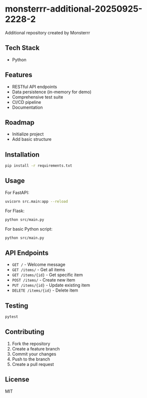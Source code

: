 # monsterrr-additional-20250925-2228-2

Additional repository created by Monsterrr

## Tech Stack
- Python

## Features
- RESTful API endpoints
- Data persistence (in-memory for demo)
- Comprehensive test suite
- CI/CD pipeline
- Documentation

## Roadmap
- Initialize project
- Add basic structure

## Installation

```bash
pip install -r requirements.txt
```

## Usage

For FastAPI:
```bash
uvicorn src.main:app --reload
```

For Flask:
```bash
python src/main.py
```

For basic Python script:
```bash
python src/main.py
```

## API Endpoints

- `GET /` - Welcome message
- `GET /items/` - Get all items
- `GET /items/{id}` - Get specific item
- `POST /items/` - Create new item
- `PUT /items/{id}` - Update existing item
- `DELETE /items/{id}` - Delete item

## Testing

```bash
pytest
```

## Contributing

1. Fork the repository
2. Create a feature branch
3. Commit your changes
4. Push to the branch
5. Create a pull request

## License

MIT

